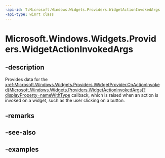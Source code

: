 ```yaml
---
-api-id: T:Microsoft.Windows.Widgets.Providers.WidgetActionInvokedArgs
-api-type: winrt class
---
```


# Microsoft.Windows.Widgets.Providers.WidgetActionInvokedArgs

<!--
public sealed class WidgetActionInvokedArgs
-->


## -description

Provides data for the <xref:Microsoft.Windows.Widgets.Providers.IWidgetProvider.OnActionInvoked(Microsoft.Windows.Widgets.Providers.WidgetActionInvokedArgs)?displayProperty=nameWithType> callback, which is raised when an action is invoked on a widget, such as the user clicking on a button.

## -remarks

## -see-also

## -examples


